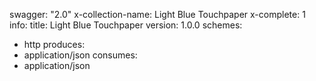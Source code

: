 swagger: "2.0"
x-collection-name: Light Blue Touchpaper
x-complete: 1
info:
  title: Light Blue Touchpaper
  version: 1.0.0
schemes:
- http
produces:
- application/json
consumes:
- application/json